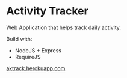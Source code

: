 # Activity Tracker

Web Application that helps track daily activity.

Build with:
* NodeJS + Express
* RequireJS

[aktrack.herokuapp.com](https://aktrack.herokuapp.com)